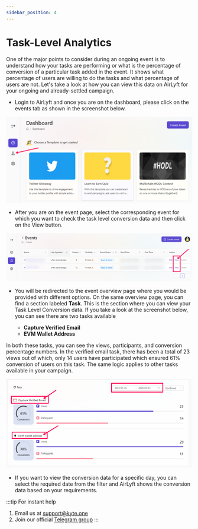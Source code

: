 ```yaml
---
sidebar_position: 4
---
```


# Task-Level Analytics

One of the major points to consider during an ongoing event is to understand how your tasks are performing or what is the percentage of conversion of a particular task added in the event. It shows what percentage of users are willing to do the tasks and what percentage of users are not. Let's take a look at how you can view this data on AirLyft for your ongoing and already-settled campaign.  

- Login to AirLyft and once you are on the dashboard, please click on the events tab as shown in the screenshot below.

![Participant View](../images/participationview.png)

- After you are on the event page, select the corresponding event for which you want to check the task level conversion data and then click on the View button. 

![event view](../images/eventview.png)

- You will be redirected to the event overview page where you would be provided with different options. On the same overview page, you can find a section labeled **Task**. This is the section where you can view your Task Level Conversion data. If you take a look at the screenshot below, you can see there are two tasks available 
  
    - **Capture Verified Email**
    - **EVM Wallet Address**

In both these tasks, you can see the views, participants, and conversion percentage numbers. In the verified email task, there has been a total of 23 views out of which, only 14 users have participated which ensured 61% conversion of users on this task. The same logic applies to other tasks available in your campaign. 

![Task Level Conversion](../images/taskconversion.png)

- If you want to view the conversion data for a specific day, you can select the required date from the filter and AirLyft shows the conversion data based on your requirements.

:::tip For instant help
1. Email us at support@kyte.one
2. Join our official [Telegram group](https://t.me/kyteone)
:::